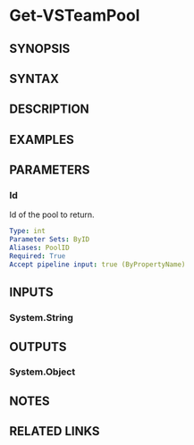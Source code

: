 <!-- #include "./common/header.md" -->

# Get-VSTeamPool

## SYNOPSIS

<!-- #include "./synopsis/Get-VSTeamPool.md" -->

## SYNTAX

## DESCRIPTION

<!-- #include "./synopsis/Get-VSTeamPool.md" -->

## EXAMPLES

## PARAMETERS

### Id

Id of the pool to return.

```yaml
Type: int
Parameter Sets: ByID
Aliases: PoolID
Required: True
Accept pipeline input: true (ByPropertyName)
```

## INPUTS

### System.String

## OUTPUTS

### System.Object

## NOTES

<!-- #include "./common/prerequisites.md" -->

## RELATED LINKS

<!-- #include "./common/related.md" -->
